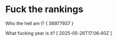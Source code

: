 # Fuck the rankings

Who the hell am I?
{ 36977937 }

What fucking year is it?
[ 2025-05-26T17:06:40Z ]
